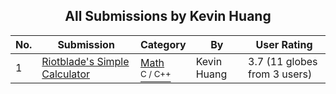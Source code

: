 ﻿<div align="center">

## All Submissions by Kevin Huang

</div>

No.  | Submission | Category | By   | User Rating
---- | ---------- | -------- | ---- | -----------
1 | [Riotblade's Simple Calculator<br />](https://github.com/Planet-Source-Code/kevin-huang-riotblade-s-simple-calculator__3-6196) | [Math<br /><sup>C / C++</sup>](../ByCategory/math__3-12.md) | Kevin Huang | 3.7 (11 globes from 3 users)
